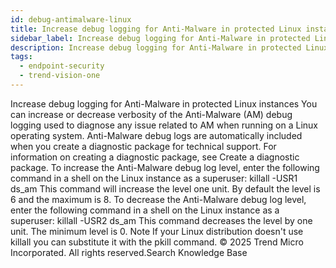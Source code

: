 ```yaml
---
id: debug-antimalware-linux
title: Increase debug logging for Anti-Malware in protected Linux instances
sidebar_label: Increase debug logging for Anti-Malware in protected Linux instances
description: Increase debug logging for Anti-Malware in protected Linux instances
tags:
  - endpoint-security
  - trend-vision-one
---
```


 Increase debug logging for Anti-Malware in protected Linux instances You can increase or decrease verbosity of the Anti-Malware (AM) debug logging used to diagnose any issue related to AM when running on a Linux operating system. Anti-Malware debug logs are automatically included when you create a diagnostic package for technical support. For information on creating a diagnostic package, see Create a diagnostic package. To increase the Anti-Malware debug log level, enter the following command in a shell on the Linux instance as a superuser: killall -USR1 ds_am This command will increase the level one unit. By default the level is 6 and the maximum is 8. To decrease the Anti-Malware debug log level, enter the following command in a shell on the Linux instance as a superuser: killall -USR2 ds_am This command decreases the level by one unit. The minimum level is 0. Note If your Linux distribution doesn't use killall you can substitute it with the pkill command. © 2025 Trend Micro Incorporated. All rights reserved.Search Knowledge Base